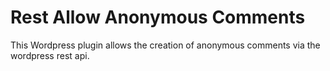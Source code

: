 # Rest Allow Anonymous Comments
This Wordpress plugin allows the creation of anonymous comments via the wordpress rest api.